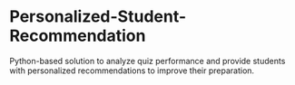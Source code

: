 # Personalized-Student-Recommendation
 Python-based solution to analyze quiz performance and provide students with personalized recommendations to improve their preparation.
